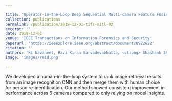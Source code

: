 ```yaml
---

title: "Operator-in-the-Loop Deep Sequential Multi-camera Feature Fusion for Person Re-identification"
collection: publications
permalink: /publication/2019-12-01-tifs-oitl-02
excerpt: ''
date: 2019-12-01
venue: 'IEEE Transactions on Information Forensics and Security'
paperurl: 'https://ieeexplore.ieee.org/abstract/document/8922622'
citation: ''
authors: 'KL Navaneet, Ravi Kiran Sarvadevabhatla, <strong> Shashank Shekhar </strong>, R Venkatesh Babu, Anirban Chakraborty'
image: 'images/reid.png' 

---
```


We developed a human-in-the-loop system to rank image retrieval results from an image recognition CNN and then merge them with human choice for person re-identification. Our method showed consistent improvement in performance across 6 cameras compared to only relying on model insights.